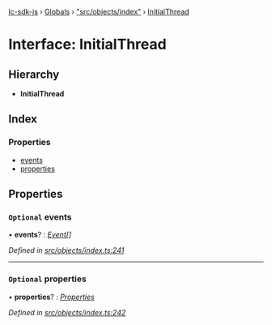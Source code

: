 [lc-sdk-js](../README.md) › [Globals](../globals.md) › ["src/objects/index"](../modules/_src_objects_index_.md) › [InitialThread](_src_objects_index_.initialthread.md)

# Interface: InitialThread

## Hierarchy

* **InitialThread**

## Index

### Properties

* [events](_src_objects_index_.initialthread.md#optional-events)
* [properties](_src_objects_index_.initialthread.md#optional-properties)

## Properties

### `Optional` events

• **events**? : *[Event](../modules/_src_objects_index_.md#event)[]*

*Defined in [src/objects/index.ts:241](https://github.com/livechat/lc-sdk-js/blob/5281c0a/src/objects/index.ts#L241)*

___

### `Optional` properties

• **properties**? : *[Properties](_src_objects_index_.properties.md)*

*Defined in [src/objects/index.ts:242](https://github.com/livechat/lc-sdk-js/blob/5281c0a/src/objects/index.ts#L242)*
